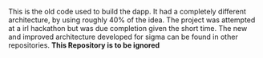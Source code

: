 This is the old code used to build the dapp. It had a completely different architecture, by using roughly 40% of the  idea. The project was attempted at a irl hackathon but was due completion given the short time. The new and improved architecture developed for sigma can be found in other repositories.
__This Repository is to be ignored__
